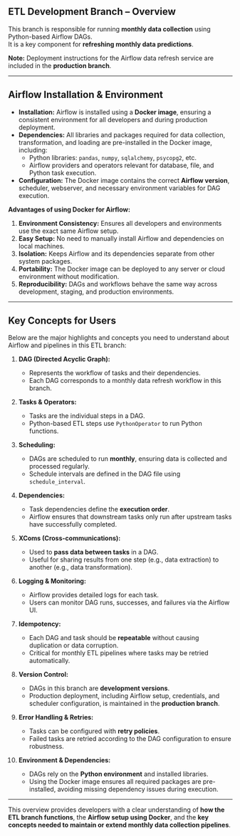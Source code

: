 ## ETL Development Branch – Overview

This branch is responsible for running **monthly data collection** using Python-based Airflow DAGs.  
It is a key component for **refreshing monthly data predictions**.  

**Note:** Deployment instructions for the Airflow data refresh service are included in the **production branch**.

---

## Airflow Installation & Environment

- **Installation:** Airflow is installed using a **Docker image**, ensuring a consistent environment for all developers and during production deployment.  
- **Dependencies:** All libraries and packages required for data collection, transformation, and loading are pre-installed in the Docker image, including:
  - Python libraries: `pandas`, `numpy`, `sqlalchemy`, `psycopg2`, etc.
  - Airflow providers and operators relevant for database, file, and Python task execution.
- **Configuration:** The Docker image contains the correct **Airflow version**, scheduler, webserver, and necessary environment variables for DAG execution.

**Advantages of using Docker for Airflow:**
1. **Environment Consistency:** Ensures all developers and environments use the exact same Airflow setup.
2. **Easy Setup:** No need to manually install Airflow and dependencies on local machines.
3. **Isolation:** Keeps Airflow and its dependencies separate from other system packages.
4. **Portability:** The Docker image can be deployed to any server or cloud environment without modification.
5. **Reproducibility:** DAGs and workflows behave the same way across development, staging, and production environments.

---

## Key Concepts for Users

Below are the major highlights and concepts you need to understand about Airflow and pipelines in this ETL branch:

1. **DAG (Directed Acyclic Graph):**  
   - Represents the workflow of tasks and their dependencies.  
   - Each DAG corresponds to a monthly data refresh workflow in this branch.

2. **Tasks & Operators:**  
   - Tasks are the individual steps in a DAG.  
   - Python-based ETL steps use `PythonOperator` to run Python functions.

3. **Scheduling:**  
   - DAGs are scheduled to run **monthly**, ensuring data is collected and processed regularly.  
   - Schedule intervals are defined in the DAG file using `schedule_interval`.

4. **Dependencies:**  
   - Task dependencies define the **execution order**.  
   - Airflow ensures that downstream tasks only run after upstream tasks have successfully completed.

5. **XComs (Cross-communications):**  
   - Used to **pass data between tasks** in a DAG.  
   - Useful for sharing results from one step (e.g., data extraction) to another (e.g., data transformation).

6. **Logging & Monitoring:**  
   - Airflow provides detailed logs for each task.  
   - Users can monitor DAG runs, successes, and failures via the Airflow UI.

7. **Idempotency:**  
   - Each DAG and task should be **repeatable** without causing duplication or data corruption.  
   - Critical for monthly ETL pipelines where tasks may be retried automatically.

8. **Version Control:**  
   - DAGs in this branch are **development versions**.  
   - Production deployment, including Airflow setup, credentials, and scheduler configuration, is maintained in the **production branch**.

9. **Error Handling & Retries:**  
   - Tasks can be configured with **retry policies**.  
   - Failed tasks are retried according to the DAG configuration to ensure robustness.

10. **Environment & Dependencies:**  
    - DAGs rely on the **Python environment** and installed libraries.  
    - Using the Docker image ensures all required packages are pre-installed, avoiding missing dependency issues during execution.

---

This overview provides developers with a clear understanding of **how the ETL branch functions**, the **Airflow setup using Docker**, and the **key concepts needed to maintain or extend monthly data collection pipelines**.
